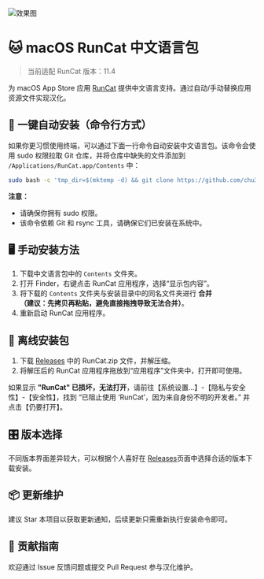 ![效果图](https://s3.bmp.ovh/imgs/2024/03/21/0f8fad206b7680b6.png)

# 🐱 macOS RunCat 中文语言包

> 当前适配 RunCat 版本：11.4

为 macOS App Store 应用 [RunCat](https://apps.apple.com/cn/app/runcat/id1429033973?mt=12) 提供中文语言支持。通过自动/手动替换应用资源文件实现汉化。

## 🚀 一键自动安装（命令行方式）

如果你更习惯使用终端，可以通过下面一行命令自动安装中文语言包。该命令会使用 sudo 权限拉取 Git 仓库，并将仓库中缺失的文件添加到 `/Applications/RunCat.app/Contents` 中：

```bash
sudo bash -c 'tmp_dir=$(mktemp -d) && git clone https://github.com/chu3/RunCat_Chinese.git "$tmp_dir" && rsync -av --ignore-existing "$tmp_dir/Contents/" "/Applications/RunCat.app/Contents/" && rm -rf "$tmp_dir"'
```

**注意：**

-   请确保你拥有 sudo 权限。
-   该命令依赖 Git 和 rsync 工具，请确保它们已安装在系统中。

## 🖥️ 手动安装方法

1. 下载中文语言包中的 `Contents` 文件夹。
2. 打开 Finder，右键点击 RunCat 应用程序，选择“显示包内容”。
3. 将下载的 `Contents` 文件夹与安装目录中的同名文件夹进行 **合并**  
   **（建议：先拷贝再粘贴，避免直接拖拽导致无法合并）**。
4. 重新启动 RunCat 应用程序。

## 💾 离线安装包

1. 下载 [Releases](https://github.com/chu3/RunCat_Chinese/releases) 中的 RunCat.zip 文件，并解压缩。
2. 将解压后的 RunCat 应用程序拖放到“应用程序”文件夹中，打开即可使用。

如果显示 **"RunCat" 已损坏，无法打开**，请前往【系统设置...】-【隐私与安全性】-【安全性】，找到 “已阻止使用 ‘RunCat’，因为来自身份不明的开发者。” 并点击【仍要打开】。

## 🎛️ 版本选择

不同版本界面差异较大，可以根据个人喜好在 [Releases](https://github.com/chu3/RunCat_Chinese/releases)页面中选择合适的版本下载安装。

## 📦 更新维护

建议 Star 本项目以获取更新通知，后续更新只需重新执行安装命令即可。

## 🤝 贡献指南

欢迎通过 Issue 反馈问题或提交 Pull Request 参与汉化维护。
